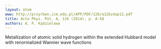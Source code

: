 ```yaml
---
layout: atom
www: http://przyrbwn.icm.edu.pl/APP/PDF/126/a126z4ap12.pdf
title: Acta Phys. Pol. A, 126 (2014), p. A-58
authors: A. P. Kądzielawa
---
```

Metallization of atomic solid hydrogen within the extended Hubbard model with renormalized Wannier wave functions
